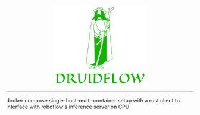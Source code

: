 
<div style="text-align: center;">
    <img src="./docs/logo.png" />
</div>

---

docker compose single-host-multi-container setup with a rust client to interface with roboflow's inference server on CPU
